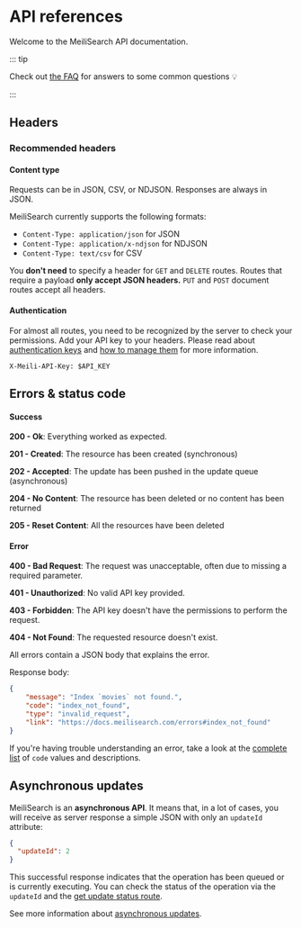 # API references

Welcome to the MeiliSearch API documentation.

::: tip

Check out [the FAQ](/resources/faq.md) for answers to some common questions 💡

:::

## Headers

### Recommended headers

#### Content type

 Requests can be in JSON, CSV, or NDJSON. Responses are always in JSON.

MeiliSearch currently supports the following formats:

- `Content-Type: application/json` for JSON
- `Content-Type: application/x-ndjson` for NDJSON
- `Content-Type: text/csv` for CSV

You **don't need** to specify a header for `GET` and `DELETE` routes. Routes that require a payload **only accept JSON headers.** `PUT` and `POST` document routes accept all headers.

#### Authentication

For almost all routes, you need to be recognized by the server to check your permissions. Add your API key to your headers.
Please read about [authentication keys](/reference/features/authentication.md) and [how to manage them](/reference/api/keys.md) for more information.

`X-Meili-API-Key: $API_KEY`

## Errors & status code

#### Success

**200 - Ok**: Everything worked as expected.

**201 - Created**: The resource has been created (synchronous)

**202 - Accepted**: The update has been pushed in the update queue (asynchronous)

**204 - No Content**: The resource has been deleted or no content has been returned

**205 - Reset Content**: All the resources have been deleted

#### Error

**400 - Bad Request**: The request was unacceptable, often due to missing a required parameter.

**401 - Unauthorized**: No valid API key provided.

**403 - Forbidden**: The API key doesn't have the permissions to perform the request.

**404 - Not Found**: The requested resource doesn't exist.

All errors contain a JSON body that explains the error.

Response body:

```json
{
    "message": "Index `movies` not found.",
    "code": "index_not_found",
    "type": "invalid_request",
    "link": "https://docs.meilisearch.com/errors#index_not_found"
}

```

If you're having trouble understanding an error, take a look at the [complete list](https://docs.meilisearch.com/errors) of `code` values and descriptions.

## Asynchronous updates

MeiliSearch is an **asynchronous API**. It means that, in a lot of cases, you will receive as server response a simple JSON with only an `updateId` attribute:

```json
{
  "updateId": 2
}
```

This successful response indicates that the operation has been queued or is currently executing.
You can check the status of the operation via the `updateId` and the [get update status route](/reference/api/updates.md).

See more information about [asynchronous updates](/learn/advanced/asynchronous_updates.md).

